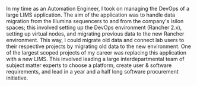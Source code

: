 In my time as an Automation Engineer, I took on managing the DevOps of a large LIMS application. The aim of the application was to handle data migration from the Illumina sequencers to and from the company's isilon spaces; this involved setting up the DevOps environment (Rancher 2.x), setting up virtual nodes, and migrating previous data to the new Rancher environment. This way, I could migrate old data and connect lab users to their respective projects by migrating old data to the new environment.  One of the largest scoped projects of my career was replacing this application with a new LIMS. This involved leading a large interdepartmental team of subject matter experts to choose a platform, create user & software requirements, and lead in a year and a half long software procurement initiative.
